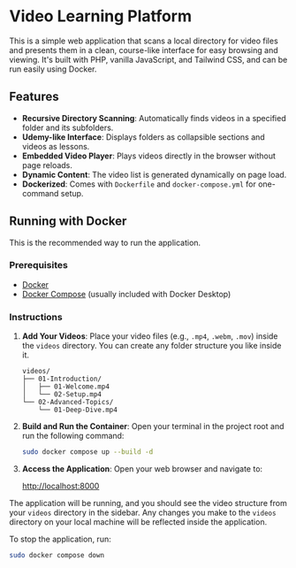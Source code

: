 # Video Learning Platform

This is a simple web application that scans a local directory for video files and presents them in a clean, course-like interface for easy browsing and viewing. It's built with PHP, vanilla JavaScript, and Tailwind CSS, and can be run easily using Docker.

## Features

-   **Recursive Directory Scanning**: Automatically finds videos in a specified folder and its subfolders.
-   **Udemy-like Interface**: Displays folders as collapsible sections and videos as lessons.
-   **Embedded Video Player**: Plays videos directly in the browser without page reloads.
-   **Dynamic Content**: The video list is generated dynamically on page load.
-   **Dockerized**: Comes with `Dockerfile` and `docker-compose.yml` for one-command setup.

## Running with Docker

This is the recommended way to run the application.

### Prerequisites

-   [Docker](https://docs.docker.com/get-docker/)
-   [Docker Compose](https://docs.docker.com/compose/install/) (usually included with Docker Desktop)

### Instructions

1.  **Add Your Videos**: Place your video files (e.g., `.mp4`, `.webm`, `.mov`) inside the `videos` directory. You can create any folder structure you like inside it.

    ```
    videos/
    ├── 01-Introduction/
    │   ├── 01-Welcome.mp4
    │   └── 02-Setup.mp4
    └── 02-Advanced-Topics/
        └── 01-Deep-Dive.mp4
    ```

2.  **Build and Run the Container**: Open your terminal in the project root and run the following command:

    ```bash
    sudo docker compose up --build -d
    ```

3.  **Access the Application**: Open your web browser and navigate to:

    [http://localhost:8000](http://localhost:8000)

The application will be running, and you should see the video structure from your `videos` directory in the sidebar. Any changes you make to the `videos` directory on your local machine will be reflected inside the application.

To stop the application, run:
```bash
sudo docker compose down
```